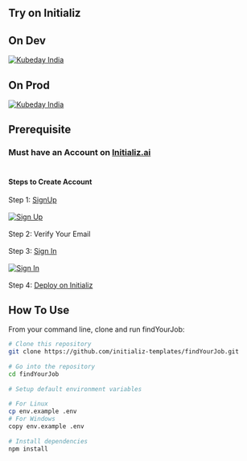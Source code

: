## Try on Initializ
 
## On Dev 
[![Kubeday India](https://res.cloudinary.com/daosik5yi/image/upload/f_auto,q_auto/pntsnjpa1sxbc2d02q9n)](https://console.dev.initializ.ai/create-app/?clone=https://github.com/initializ-templates/findYourJob&repo_name=findYourJob&description=♾️%20findYourJob%20A%20Your%20gateway%20to%20career%20success.%20Discover%20opportunities%20connect%20with%20employers%2C%20and%20achieve%20your%20professional%20aspirations%20effortlessly&github=true)
 
## On Prod 
[![Kubeday India](https://res.cloudinary.com/daosik5yi/image/upload/f_auto,q_auto/pntsnjpa1sxbc2d02q9n)](https://console.initializ.ai/create-app/?clone=https://github.com/initializ-templates/findYourJob&repo_name=findYourJob&description=♾️%20findYourJob%20A%20Your%20gateway%20to%20career%20success.%20Discover%20opportunities%20connect%20with%20employers%2C%20and%20achieve%20your%20professional%20aspirations%20effortlessly&github=true)
 
## Prerequisite 
### Must have an Account on [Initializ.ai](https://console.initializ.ai/register/)<br><br>
 
#### Steps to Create Account
Step 1: [SignUp](https://console.initializ.ai/register/) <br>
<br>[![Sign Up](https://res.cloudinary.com/dd4xje8fc/image/upload/v1717773727/image_1_eaxyhp.png)](https://console.initializ.ai/register/)<br><br>
Step 2: Verify Your Email<br><br>
Step 3: [Sign In](https://console.initializ.ai/login/) <br><br>[![Sign In](https://res.cloudinary.com/dd4xje8fc/image/upload/v1717773726/image_2_pi56ah.png)](https://console.initializ.ai/login/)<br><br>
Step 4: [Deploy on Initializ](https://console.initializ.ai/create-app/?clone=https://github.com/initializ-templates/findYourJob&repo_name=findYourJob&description=♾️%20findYourJob%20A%20Your%20gateway%20to%20career%20success.%20Discover%20opportunities%20connect%20with%20employers%2C%20and%20achieve%20your%20professional%20aspirations%20effortlessly&github=true)
 
 
## How To Use
 
From your command line, clone and run findYourJob:
 
```bash
# Clone this repository
git clone https://github.com/initializ-templates/findYourJob.git
 
# Go into the repository
cd findYourJob
 
# Setup default environment variables
 
# For Linux
cp env.example .env
# For Windows
copy env.example .env
 
# Install dependencies
npm install
